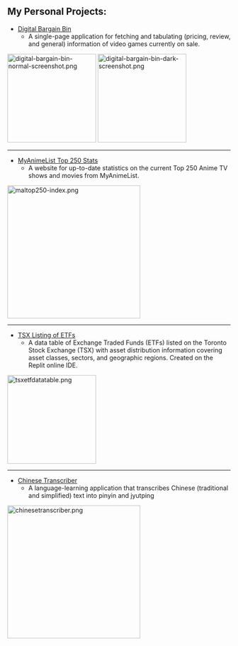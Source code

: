 ## My Personal Projects:
- [Digital Bargain Bin](https://digital-bargain-bin.vercel.app/)
  - A single-page application for fetching and tabulating (pricing, review, and general) information of video games currently on sale.

<p float="left">
  <img src="https://i.postimg.cc/wgHJH9y8/digital-bargain-bin-normal-screenshot.png" alt="digital-bargain-bin-normal-screenshot.png" width="200"/>
  <img src="https://i.postimg.cc/6t0ZpFn7/digital-bargain-bin-dark-screenshot.png" alt="digital-bargain-bin-dark-screenshot.png" width="200"/>
</p>
<hr />
  
- [MyAnimeList Top 250 Stats](https://maltop250.vercel.app/)
  - A website for up-to-date statistics on the current Top 250 Anime TV shows and movies from MyAnimeList.

<p float="left">
  <img src="https://i.postimg.cc/mLtxBMJh/screencapture-maltop250-vercel-app-2021-06-29-15-48-18.png" alt="maltop250-index.png" width="300"/>
</p>
<hr />

- [TSX Listing of ETFs](https://tsxetfdatatable.aquan8.repl.co/)
  - A data table of Exchange Traded Funds (ETFs) listed on the Toronto Stock Exchange (TSX) with asset distribution information covering asset classes, sectors, and geographic regions. Created on the Replit online IDE. 

<p float="left">
  <img src="https://i.postimg.cc/196c9Yj5/tsxetfdatatable.png" alt="tsxetfdatatable.png" width="200"/>
</p>
<hr />

- [Chinese Transcriber](https://chinese-transcriber.up.railway.app/)
  - A language-learning application that transcribes Chinese (traditional and simplified) text into pinyin and jyutping

<p float="left">
  <img src="https://i.postimg.cc/5bJXTRT1/chinesetranscriber.png" alt="chinesetranscriber.png" width="300"/>
</p>


<!---
AlexQ0807/AlexQ0807 is a ✨ special ✨ repository because its `README.md` (this file) appears on your GitHub profile.
You can click the Preview link to take a look at your changes.
--->
